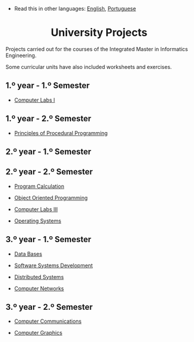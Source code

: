 * Read this in other languages: [English](README.md), [Portuguese](README.pt.md)

<div align="center">
	<h1><strong>University Projects</strong></h1>
</div>

Projects carried out for the courses of the Integrated Master in Informatics Engineering.

Some curricular units have also included worksheets and exercises.

## 1.º year - 1.º Semester

  * [Computer Labs I](1/LI1/Tanks)

## 1.º year - 2.º Semester
  * [Principles of Procedural Programming](1/PPP/Kanban)

## 2.º year - 1.º Semester

## 2.º year - 2.º Semester

  * [Program Calculation](2/CP)

  * [Object Oriented Programming](2/POO/UMCarroJa)

  * [Computer Labs III](2/LI3)

  * [Operating Systems](2/SO/ConcurrentSalesManagement)

## 3.º year - 1.º Semester

  * [Data Bases](3/BD)

  * [Software Systems Development](3/DSS)

  * [Distributed Systems](3/SD)

  * [Computer Networks](3/RC)

## 3.º year - 2.º Semester
   
  * [Computer Communications](3/CC)

  * [Computer Graphics](3/CG)
